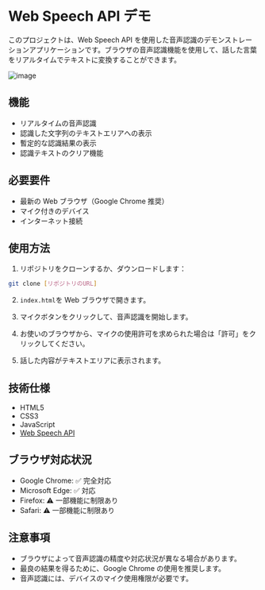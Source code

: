 # Web Speech API デモ

このプロジェクトは、Web Speech API を使用した音声認識のデモンストレーションアプリケーションです。ブラウザの音声認識機能を使用して、話した言葉をリアルタイムでテキストに変換することができます。

![image](https://github.com/user-attachments/assets/bd846bbb-4194-4efa-953f-fd30c684fd02)


## 機能

- リアルタイムの音声認識
- 認識した文字列のテキストエリアへの表示
- 暫定的な認識結果の表示
- 認識テキストのクリア機能

## 必要要件

- 最新の Web ブラウザ（Google Chrome 推奨）
- マイク付きのデバイス
- インターネット接続

## 使用方法

1. リポジトリをクローンするか、ダウンロードします：

```bash
git clone [リポジトリのURL]
```

2. `index.html`を Web ブラウザで開きます。

3. マイクボタンをクリックして、音声認識を開始します。

4. お使いのブラウザから、マイクの使用許可を求められた場合は「許可」をクリックしてください。

5. 話した内容がテキストエリアに表示されます。

## 技術仕様

- HTML5
- CSS3
- JavaScript
- [Web Speech API](https://developer.mozilla.org/ja/docs/Web/API/Web_Speech_API)

## ブラウザ対応状況

- Google Chrome: ✅ 完全対応
- Microsoft Edge: ✅ 対応
- Firefox: ⚠️ 一部機能に制限あり
- Safari: ⚠️ 一部機能に制限あり

## 注意事項

- ブラウザによって音声認識の精度や対応状況が異なる場合があります。
- 最良の結果を得るために、Google Chrome の使用を推奨します。
- 音声認識には、デバイスのマイク使用権限が必要です。
